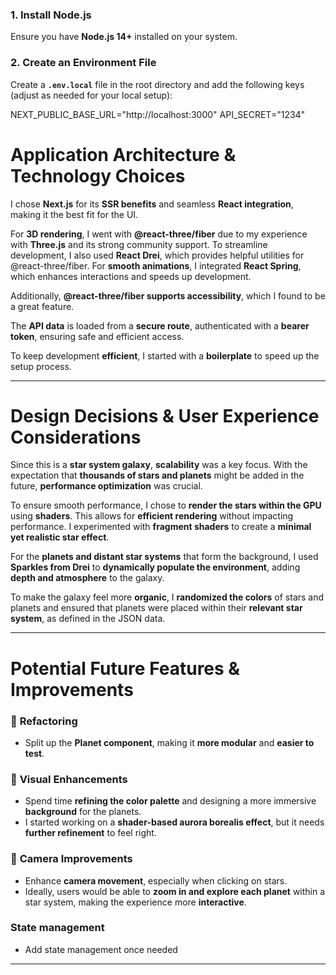### 1. Install Node.js

Ensure you have **Node.js 14+** installed on your system.

### 2. Create an Environment File

Create a **`.env.local`** file in the root directory and add the following keys (adjust as needed for your local setup):

NEXT_PUBLIC_BASE_URL="http://localhost:3000"
API_SECRET="1234"

# Application Architecture & Technology Choices

I chose **Next.js** for its **SSR benefits** and seamless **React integration**, making it the best fit for the UI.

For **3D rendering**, I went with **@react-three/fiber** due to my experience with **Three.js** and its strong community support. To streamline development, I also used **React Drei**, which provides helpful utilities for @react-three/fiber. For **smooth animations**, I integrated **React Spring**, which enhances interactions and speeds up development.

Additionally, **@react-three/fiber supports accessibility**, which I found to be a great feature.

The **API data** is loaded from a **secure route**, authenticated with a **bearer token**, ensuring safe and efficient access.

To keep development **efficient**, I started with a **boilerplate** to speed up the setup process.

---

# Design Decisions & User Experience Considerations

Since this is a **star system galaxy**, **scalability** was a key focus. With the expectation that **thousands of stars and planets** might be added in the future, **performance optimization** was crucial.

To ensure smooth performance, I chose to **render the stars within the GPU** using **shaders**. This allows for **efficient rendering** without impacting performance. I experimented with **fragment shaders** to create a **minimal yet realistic star effect**.

For the **planets and distant star systems** that form the background, I used **Sparkles from Drei** to **dynamically populate the environment**, adding **depth and atmosphere** to the galaxy.

To make the galaxy feel more **organic**, I **randomized the colors** of stars and planets and ensured that planets were placed within their **relevant star system**, as defined in the JSON data.

---

# Potential Future Features & Improvements

### 🔧 **Refactoring**

- Split up the **Planet component**, making it **more modular** and **easier to test**.

### 🎨 **Visual Enhancements**

- Spend time **refining the color palette** and designing a more immersive **background** for the planets.
- I started working on a **shader-based aurora borealis effect**, but it needs **further refinement** to feel right.

### 🎥 **Camera Improvements**

- Enhance **camera movement**, especially when clicking on stars.
- Ideally, users would be able to **zoom in and explore each planet** within a star system, making the experience more **interactive**.

### **State management**

- Add state management once needed

---
